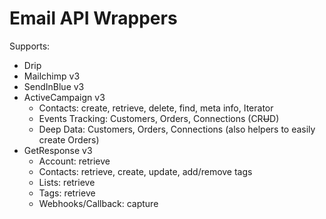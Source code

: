 # Email API Wrappers

Supports:

* Drip
* Mailchimp v3
* SendInBlue v3
* ActiveCampaign v3
	- Contacts: create, retrieve, delete, find, meta info, Iterator
	- Events Tracking: Customers, Orders, Connections (CR~~U~~D)
	- Deep Data: Customers, Orders, Connections (also helpers to easily create Orders)
* GetResponse v3
	- Account: retrieve
	- Contacts: retrieve, create, update, add/remove tags
	- Lists: retrieve
	- Tags: retrieve
	- Webhooks/Callback: capture